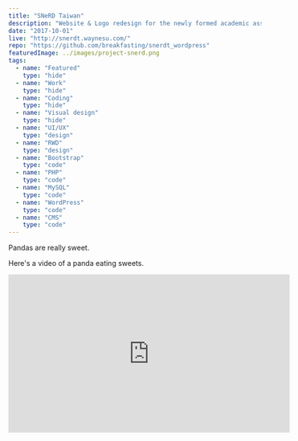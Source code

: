 ```yaml
---
title: "SNeRD Taiwan"
description: "Website & Logo redesign for the newly formed academic association"
date: "2017-10-01"
live: "http://snerdt.waynesu.com/"
repo: "https://github.com/breakfasting/snerdt_wordpress"
featuredImage: ../images/project-snerd.png
tags:
  - name: "Featured"
    type: "hide"
  - name: "Work"
    type: "hide"
  - name: "Coding"
    type: "hide"
  - name: "Visual design"
    type: "hide"
  - name: "UI/UX"
    type: "design"
  - name: "RWD"
    type: "design"
  - name: "Bootstrap"
    type: "code"
  - name: "PHP"
    type: "code"
  - name: "MySQL"
    type: "code"
  - name: "WordPress"
    type: "code"
  - name: "CMS"
    type: "code"
---
```


Pandas are really sweet.

Here's a video of a panda eating sweets.

<iframe width="560" height="315" src="https://www.youtube.com/embed/4n0xNbfJLR8" frameborder="0" allowfullscreen></iframe>